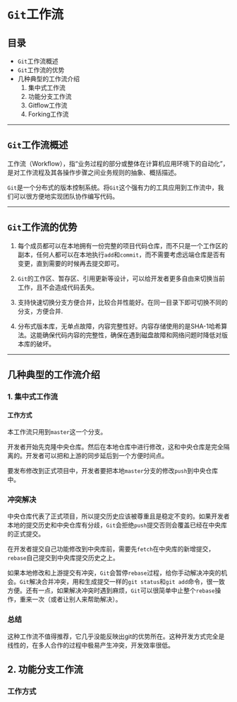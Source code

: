 # `Git`工作流

## 目录

- `Git`工作流概述
- `Git`工作流的优势
- 几种典型的工作流介绍
    1. 集中式工作流
    2. 功能分支工作流
    3. Gitflow工作流
    4. Forking工作流

-------

## `Git`工作流概述

工作流（Workflow），指“业务过程的部分或整体在计算机应用环境下的自动化”，是对工作流程及其各操作步骤之间业务规则的抽象、概括描述。

`Git`是一个分布式的版本控制系统。将`Git`这个强有力的工具应用到工作流中，我们可以很方便地实现团队协作编写代码。

------

## `Git`工作流的优势

1. 每个成员都可以在本地拥有一份完整的项目代码仓库，而不只是一个工作区的副本，任何人都可以在本地执行`add`和`commit`，而不需要考虑远端仓库是否有变更，直到需要的时候再去提交即可。

2. `Git`的工作区、暂存区、引用更新等设计，可以给开发者更多自由来切换当前工作，且不会造成代码丢失。

3. 支持快速切换分支方便合并，比较合并性能好。在同一目录下即可切换不同的分支，方便合并.

4. 分布式版本库，无单点故障，内容完整性好。内容存储使用的是SHA-1哈希算法。这能确保代码内容的完整性，确保在遇到磁盘故障和网络问题时降低对版本库的破坏。

-------

## 几种典型的工作流介绍

### 1. 集中式工作流

#### 工作方式

本工作流只用到`master`这一个分支。

开发者开始先克隆中央仓库。然后在本地仓库中进行修改，这和中央仓库是完全隔离的。开发者可以把和上游的同步延后到一个方便时间点。

要发布修改到正式项目中，开发者要把本地`master`分支的修改`push`到中央仓库中。

### 冲突解决

中央仓库代表了正式项目，所以提交历史应该被尊重且是稳定不变的。如果开发者本地的提交历史和中央仓库有分歧，`Git`会拒绝`push`提交否则会覆盖已经在中央库的正式提交。

在开发者提交自己功能修改到中央库前，需要先`fetch`在中央库的新增提交，`rebase`自己提交到中央库提交历史之上。

如果本地修改和上游提交有冲突，`Git`会暂停`rebase`过程，给你手动解决冲突的机会。`Git`解决合并冲突，用和生成提交一样的`git status`和`git add`命令，很一致方便。还有一点，如果解决冲突时遇到麻烦，`Git`可以很简单中止整个`rebase`操作，重来一次（或者让别人来帮助解决）。

### 总结

这种工作流不值得推荐，它几乎没能反映出git的优势所在。这种开发方式完全是线性的，在多人合作的过程中极易产生冲突，开发效率很低。

## 2. 功能分支工作流

### 工作方式
